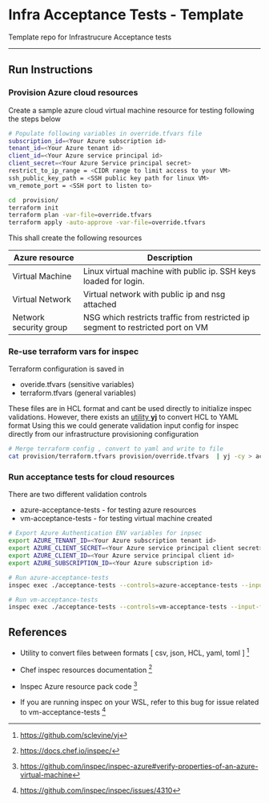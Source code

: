 # Infra Acceptance Tests - Template 
 Template repo for Infrastrucure Acceptance tests

---

## Run Instructions
### Provision Azure cloud resources

Create a sample azure cloud virtual machine resource for testing following the steps below
```bash
# Populate following variables in override.tfvars file
subscription_id=<Your Azure subscription id>
tenant_id=<Your Azure tenant id>
client_id=<Your Azure service principal id>
client_secret=<Your Azure Service principal secret>
restrict_to_ip_range = <CIDR range to limit access to your VM>
ssh_public_key_path = <SSH public key path for linux VM>
vm_remote_port = <SSH port to listen to>

cd  provision/
terraform init
terraform plan -var-file=override.tfvars
terraform apply -auto-approve -var-file=override.tfvars
```
This shall create the following resources

Azure resource | Description 
--- | ---
Virtual Machine | Linux virtual machine with public ip. SSH keys loaded for login.
Virtual Network | Virtual network with public ip and nsg attached
Network security group | NSG which restricts traffic from restricted ip segment to restricted port on VM

### Re-use terraform vars for inspec

Terraform configuration is saved in 
- overide.tfvars (sensitive variables)
- terraform.tfvars (general variables)

These files are in HCL format and cant be used directly to initialize inspec validations. However, there exists an [utility **yj**](https://github.com/sclevine/yj) to convert HCL to YAML format
Using this we could generate validation input config for inspec directly from our infrastructure provisioning configuration
```bash
# Merge terraform config , convert to yaml and write to file
cat provision/terraform.tfvars provision/override.tfvars  | yj -cy > acceptance-tests/input.yml

```

### Run acceptance tests for cloud resources
There are two different validation controls

- azure-acceptance-tests - for testing azure resources
- vm-acceptance-tests - for testing virtual machine created 

```bash
# Export Azure Authentication ENV variables for inpsec
export AZURE_TENANT_ID=<Your Azure subscription tenant id>
export AZURE_CLIENT_SECRET=<Your Azure service principal client secret>
export AZURE_CLIENT_ID=<Your Azure service principal client id>
export AZURE_SUBSCRIPTION_ID=<Your Azure subscription id>

# Run azure-acceptance-tests 
inspec exec ./acceptance-tests --controls=azure-acceptance-tests --input-file ./acceptance-tests/input.yml -t azure://

# Run vm-acceptance-tests
inspec exec ./acceptance-tests --controls=vm-acceptance-tests --input-file ./acceptance-tests/input.yml -t ssh://azureuser@$vm_public_ip -i $ssh_id

```
## References

- Utility to convert files between formats [ csv, json, HCL, yaml, toml ] [^1]

- Chef inspec resources documentation [^2]

- Inspec Azure resource pack code [^3]

- If you are running inspec on your WSL, refer to this bug for issue related to vm-acceptance-tests [^4]

[^1]: https://github.com/sclevine/yj
[^2]: https://docs.chef.io/inspec/
[^3]: https://github.com/inspec/inspec-azure#verify-properties-of-an-azure-virtual-machine
[^4]: https://github.com/inspec/inspec/issues/4310
